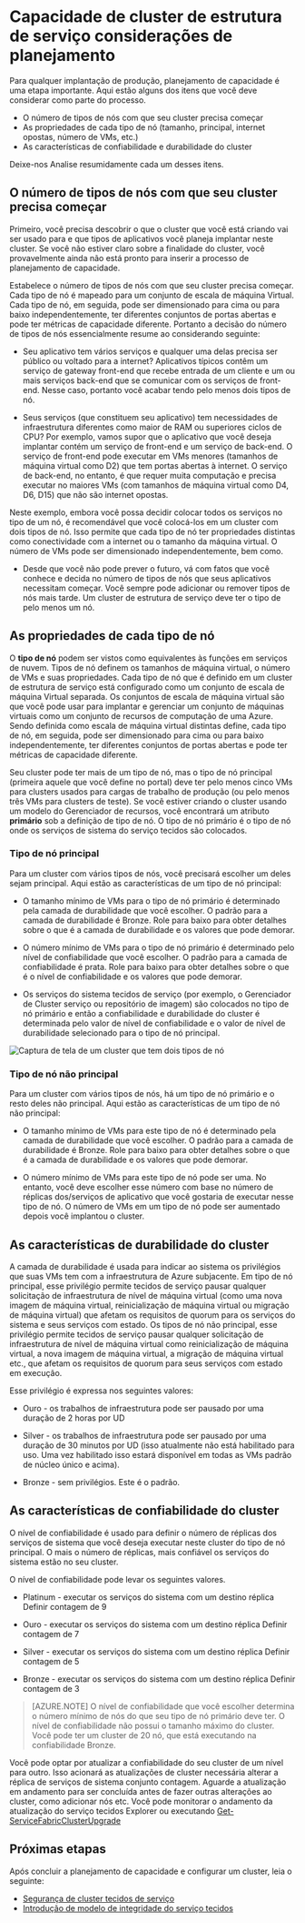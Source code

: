 <properties
   pageTitle="Planejamento da capacidade de cluster serviço tecidos | Microsoft Azure"
   description="Considerações de planejamento da capacidade de cluster de estrutura de serviço. Níveis de Nodetypes, durabilidade e confiabilidade"
   services="service-fabric"
   documentationCenter=".net"
   authors="ChackDan"
   manager="timlt"
   editor=""/>

<tags
   ms.service="service-fabric"
   ms.devlang="dotnet"
   ms.topic="article"
   ms.tgt_pltfrm="na"
   ms.workload="na"
   ms.date="09/09/2016"
   ms.author="chackdan"/>


# <a name="service-fabric-cluster-capacity-planning-considerations"></a>Capacidade de cluster de estrutura de serviço considerações de planejamento

Para qualquer implantação de produção, planejamento de capacidade é uma etapa importante. Aqui estão alguns dos itens que você deve considerar como parte do processo.

- O número de tipos de nós com que seu cluster precisa começar
- As propriedades de cada tipo de nó (tamanho, principal, internet opostas, número de VMs, etc.)
- As características de confiabilidade e durabilidade do cluster

Deixe-nos Analise resumidamente cada um desses itens.

## <a name="the-number-of-node-types-your-cluster-needs-to-start-out-with"></a>O número de tipos de nós com que seu cluster precisa começar

Primeiro, você precisa descobrir o que o cluster que você está criando vai ser usado para e que tipos de aplicativos você planeja implantar neste cluster. Se você não estiver claro sobre a finalidade do cluster, você provavelmente ainda não está pronto para inserir a processo de planejamento de capacidade.

Estabelece o número de tipos de nós com que seu cluster precisa começar.  Cada tipo de nó é mapeado para um conjunto de escala de máquina Virtual. Cada tipo de nó, em seguida, pode ser dimensionado para cima ou para baixo independentemente, ter diferentes conjuntos de portas abertas e pode ter métricas de capacidade diferente. Portanto a decisão do número de tipos de nós essencialmente resume ao considerando seguinte:

- Seu aplicativo tem vários serviços e qualquer uma delas precisa ser público ou voltado para a internet? Aplicativos típicos contêm um serviço de gateway front-end que recebe entrada de um cliente e um ou mais serviços back-end que se comunicar com os serviços de front-end. Nesse caso, portanto você acabar tendo pelo menos dois tipos de nó.

- Seus serviços (que constituem seu aplicativo) tem necessidades de infraestrutura diferentes como maior de RAM ou superiores ciclos de CPU? Por exemplo, vamos supor que o aplicativo que você deseja implantar contém um serviço de front-end e um serviço de back-end. O serviço de front-end pode executar em VMs menores (tamanhos de máquina virtual como D2) que tem portas abertas à internet.  O serviço de back-end, no entanto, é que requer muita computação e precisa executar no maiores VMs (com tamanhos de máquina virtual como D4, D6, D15) que não são internet opostas.

 Neste exemplo, embora você possa decidir colocar todos os serviços no tipo de um nó, é recomendável que você colocá-los em um cluster com dois tipos de nó.  Isso permite que cada tipo de nó ter propriedades distintas como conectividade com a internet ou o tamanho da máquina virtual. O número de VMs pode ser dimensionado independentemente, bem como.  

- Desde que você não pode prever o futuro, vá com fatos que você conhece e decida no número de tipos de nós que seus aplicativos necessitam começar. Você sempre pode adicionar ou remover tipos de nós mais tarde. Um cluster de estrutura de serviço deve ter o tipo de pelo menos um nó.

## <a name="the-properties-of-each-node-type"></a>As propriedades de cada tipo de nó

O **tipo de nó** podem ser vistos como equivalentes às funções em serviços de nuvem. Tipos de nó definem os tamanhos de máquina virtual, o número de VMs e suas propriedades. Cada tipo de nó que é definido em um cluster de estrutura de serviço está configurado como um conjunto de escala de máquina Virtual separada. Os conjuntos de escala de máquina virtual são que você pode usar para implantar e gerenciar um conjunto de máquinas virtuais como um conjunto de recursos de computação de uma Azure. Sendo definida como escala de máquina virtual distintas define, cada tipo de nó, em seguida, pode ser dimensionado para cima ou para baixo independentemente, ter diferentes conjuntos de portas abertas e pode ter métricas de capacidade diferente.

Seu cluster pode ter mais de um tipo de nó, mas o tipo de nó principal (primeira aquele que você define no portal) deve ter pelo menos cinco VMs para clusters usados para cargas de trabalho de produção (ou pelo menos três VMs para clusters de teste). Se você estiver criando o cluster usando um modelo do Gerenciador de recursos, você encontrará um atributo **primário** sob a definição de tipo de nó. O tipo de nó primário é o tipo de nó onde os serviços de sistema do serviço tecidos são colocados.  

### <a name="primary-node-type"></a>Tipo de nó principal
Para um cluster com vários tipos de nós, você precisará escolher um deles sejam principal. Aqui estão as características de um tipo de nó principal:

- O tamanho mínimo de VMs para o tipo de nó primário é determinado pela camada de durabilidade que você escolher. O padrão para a camada de durabilidade é Bronze. Role para baixo para obter detalhes sobre o que é a camada de durabilidade e os valores que pode demorar.  

- O número mínimo de VMs para o tipo de nó primário é determinado pelo nível de confiabilidade que você escolher. O padrão para a camada de confiabilidade é prata. Role para baixo para obter detalhes sobre o que é o nível de confiabilidade e os valores que pode demorar.

- Os serviços do sistema tecidos de serviço (por exemplo, o Gerenciador de Cluster serviço ou repositório de imagem) são colocados no tipo de nó primário e então a confiabilidade e durabilidade do cluster é determinada pelo valor de nível de confiabilidade e o valor de nível de durabilidade selecionado para o tipo de nó principal.

![Captura de tela de um cluster que tem dois tipos de nó ][SystemServices]


### <a name="non-primary-node-type"></a>Tipo de nó não principal
Para um cluster com vários tipos de nós, há um tipo de nó primário e o resto deles não principal. Aqui estão as características de um tipo de nó não principal:

- O tamanho mínimo de VMs para este tipo de nó é determinado pela camada de durabilidade que você escolher. O padrão para a camada de durabilidade é Bronze. Role para baixo para obter detalhes sobre o que é a camada de durabilidade e os valores que pode demorar.  

- O número mínimo de VMs para este tipo de nó pode ser uma. No entanto, você deve escolher esse número com base no número de réplicas dos/serviços de aplicativo que você gostaria de executar nesse tipo de nó. O número de VMs em um tipo de nó pode ser aumentado depois você implantou o cluster.


## <a name="the-durability-characteristics-of-the-cluster"></a>As características de durabilidade do cluster

A camada de durabilidade é usada para indicar ao sistema os privilégios que suas VMs tem com a infraestrutura de Azure subjacente. Em tipo de nó principal, esse privilégio permite tecidos de serviço pausar qualquer solicitação de infraestrutura de nível de máquina virtual (como uma nova imagem de máquina virtual, reinicialização de máquina virtual ou migração de máquina virtual) que afetam os requisitos de quorum para os serviços do sistema e seus serviços com estado. Os tipos de nó não principal, esse privilégio permite tecidos de serviço pausar qualquer solicitação de infraestrutura de nível de máquina virtual como reinicialização de máquina virtual, a nova imagem de máquina virtual, a migração de máquina virtual etc., que afetam os requisitos de quorum para seus serviços com estado em execução.

Esse privilégio é expressa nos seguintes valores:

- Ouro - os trabalhos de infraestrutura pode ser pausado por uma duração de 2 horas por UD

- Silver - os trabalhos de infraestrutura pode ser pausado por uma duração de 30 minutos por UD (isso atualmente não está habilitado para uso. Uma vez habilitado isso estará disponível em todas as VMs padrão de núcleo único e acima).

- Bronze - sem privilégios. Este é o padrão.

## <a name="the-reliability-characteristics-of-the-cluster"></a>As características de confiabilidade do cluster

O nível de confiabilidade é usado para definir o número de réplicas dos serviços de sistema que você deseja executar neste cluster do tipo de nó principal. O mais o número de réplicas, mais confiável os serviços do sistema estão no seu cluster.  

O nível de confiabilidade pode levar os seguintes valores.

- Platinum - executar os serviços do sistema com um destino réplica Definir contagem de 9

- Ouro - executar os serviços do sistema com um destino réplica Definir contagem de 7

- Silver - executar os serviços do sistema com um destino réplica Definir contagem de 5

- Bronze - executar os serviços do sistema com um destino réplica Definir contagem de 3

>[AZURE.NOTE] O nível de confiabilidade que você escolher determina o número mínimo de nós do que seu tipo de nó primário deve ter. O nível de confiabilidade não possui o tamanho máximo do cluster. Você pode ter um cluster de 20 nó, que está executando na confiabilidade Bronze.

 Você pode optar por atualizar a confiabilidade do seu cluster de um nível para outro. Isso acionará as atualizações de cluster necessária alterar a réplica de serviços de sistema conjunto contagem. Aguarde a atualização em andamento para ser concluída antes de fazer outras alterações ao cluster, como adicionar nós etc.  Você pode monitorar o andamento da atualização do serviço tecidos Explorer ou executando [Get-ServiceFabricClusterUpgrade](https://msdn.microsoft.com/library/mt126012.aspx)

<!--Every topic should have next steps and links to the next logical set of content to keep the customer engaged-->
## <a name="next-steps"></a>Próximas etapas

Após concluir a planejamento de capacidade e configurar um cluster, leia o seguinte:
- [Segurança de cluster tecidos de serviço](service-fabric-cluster-security.md)
- [Introdução de modelo de integridade do serviço tecidos](service-fabric-health-introduction.md)

<!--Image references-->
[SystemServices]: ./media/service-fabric-cluster-capacity/SystemServices.png
